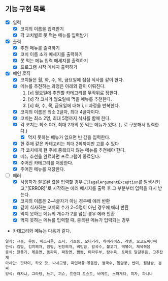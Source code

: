 ## 기능 구현 목록

- [x] 입력
    - [x] 코치의 이름을 입력받기
    - [x] 각 코치별로 못 먹는 메뉴를 입력받기
- [x] 출력
    - [x] 추천 메뉴를 출력하기
    - [x] 코치 이름 소개 메세지를 출력하기
    - [x] 못 먹는 메뉴 입력 메세지를 출력하기
    - [x] 프로그램 시작 메세지 출력하기

- [x] 메인 로직
    - [x] 코치들은 월, 화, 수, 목, 금요일에 점심 식사를 같이 한다.
    - [x] 메뉴를 추천하는 과정은 아래와 같이 이뤄진다.
        1. [x] 월요일에 추천할 카테고리를 무작위로 정한다.
        2. [x] 각 코치가 월요일에 먹을 메뉴를 추천한다.
        3. [x] 화, 수, 목, 금요일에 대해 i, ii 과정을 반복한다.
    - [x] 코치의 이름은 최소 2글자, 최대 4글자이다.
    - [x] 코치는 최소 2명, 최대 5명까지 식사를 함께 한다.
    - [x] 각 코치는 최소 0개, 최대 2개의 못 먹는 메뉴가 있다. (`,` 로 구분해서 입력한다.)
        - [x] 먹지 못하는 메뉴가 없으면 빈 값을 입력한다.
    - [x] 한 주에 같은 카테고리는 최대 2회까지만 고를 수 있다
    - [x] 각 코치에게 한 주에 중복되지 않는 메뉴를 추천해야 한다.
    - [x] 메뉴 추천을 완료하면 프로그램이 종료된다.
    - [x] 주어진 카테고리를 저장한다.
    - [x] 주어진 메뉴를 저장한다.

- [ ] 에러
    - [x] 사용자가 잘못된 값을 입력할 경우 `IllegalArgumentException`를 발생시키고,"[ERROR]"로 시작하는 에러 메시지를 출력 후 그 부분부터 입력을 다시 받는다.
    - [x] 코치의 이름은 2~4글자가 아닌 경우에 에러 반환
    - [x] 같이 식사하는 코치의 수가 2~5명이 아닌 경우에 에러 반환
    - [x] 먹지 못하는 메뉴의 개수가 2를 넘는 경우 에러 반환
    - [x] 먹지 못하는 메뉴를 입력할 때, 중복된 메뉴가 입력되는 경우

- 카테고리와 메뉴는 다음과 같다.

```
일식: 규동, 우동, 미소시루, 스시, 가츠동, 오니기리, 하이라이스, 라멘, 오코노미야끼
한식: 김밥, 김치찌개, 쌈밥, 된장찌개, 비빔밥, 칼국수, 불고기, 떡볶이, 제육볶음
중식: 깐풍기, 볶음면, 동파육, 짜장면, 짬뽕, 마파두부, 탕수육, 토마토 달걀볶음, 고추잡채
아시안: 팟타이, 카오 팟, 나시고렝, 파인애플 볶음밥, 쌀국수, 똠얌꿍, 반미, 월남쌈, 분짜
양식: 라자냐, 그라탱, 뇨끼, 끼슈, 프렌치 토스트, 바게트, 스파게티, 피자, 파니니
```